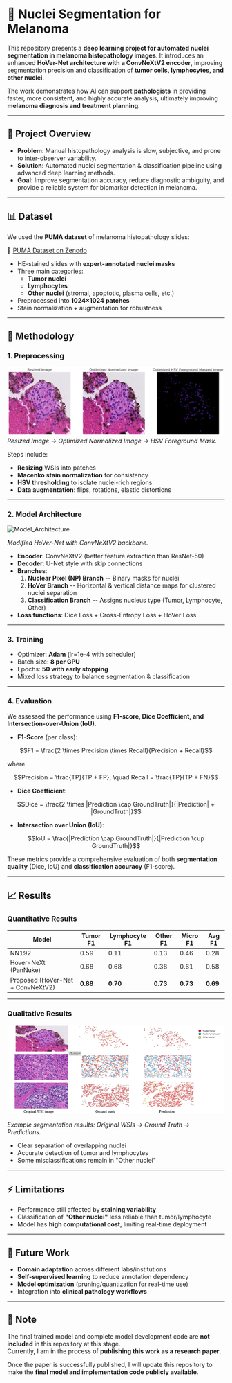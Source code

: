# 🧬 Nuclei Segmentation for Melanoma

This repository presents a **deep learning project for automated nuclei
segmentation in melanoma histopathology images**. It introduces an
enhanced **HoVer-Net architecture with a ConvNeXtV2 encoder**, improving
segmentation precision and classification of **tumor cells, lymphocytes,
and other nuclei**.

The work demonstrates how AI can support **pathologists** in providing
faster, more consistent, and highly accurate analysis, ultimately
improving **melanoma diagnosis and treatment planning**.

------------------------------------------------------------------------

## 📌 Project Overview

-   **Problem**: Manual histopathology analysis is slow, subjective, and
    prone to inter-observer variability.
-   **Solution**: Automated nuclei segmentation & classification
    pipeline using advanced deep learning methods.
-   **Goal**: Improve segmentation accuracy, reduce diagnostic
    ambiguity, and provide a reliable system for biomarker detection in
    melanoma.

------------------------------------------------------------------------

## 📊 Dataset

We used the **PUMA dataset** of melanoma histopathology slides:

🔗 [PUMA Dataset on Zenodo](https://zenodo.org/records/14869398)

-   HE-stained slides with **expert-annotated nuclei masks**
-   Three main categories:
    -   **Tumor nuclei**
    -   **Lymphocytes**
    -   **Other nuclei** (stromal, apoptotic, plasma cells, etc.)
-   Preprocessed into **1024×1024 patches**
-   Stain normalization + augmentation for robustness

------------------------------------------------------------------------

## 🧠 Methodology

### 1. Preprocessing

![Preprocessing](./images/pre_process.png)
*Resized Image → Optimized Normalized Image → HSV Foreground Mask.*

Steps include:
- **Resizing** WSIs into patches
- **Macenko stain normalization** for consistency
- **HSV thresholding** to isolate nuclei-rich regions
- **Data augmentation**: flips, rotations, elastic distortions

------------------------------------------------------------------------

### 2. Model Architecture

![Model_Architecture](./images/Model_architecture.png)

*Modified HoVer-Net with ConvNeXtV2 backbone.*

-   **Encoder**: ConvNeXtV2 (better feature extraction than ResNet-50)
-   **Decoder**: U-Net style with skip connections
-   **Branches**:
    1.  **Nuclear Pixel (NP) Branch** -- Binary masks for nuclei
    2.  **HoVer Branch** -- Horizontal & vertical distance maps for
        clustered nuclei separation
    3.  **Classification Branch** -- Assigns nucleus type (Tumor,
        Lymphocyte, Other)
-   **Loss functions**: Dice Loss + Cross-Entropy Loss + HoVer Loss

------------------------------------------------------------------------

### 3. Training

-   Optimizer: **Adam** (lr=1e-4 with scheduler)
-   Batch size: **8 per GPU**
-   Epochs: **50 with early stopping**
-   Mixed loss strategy to balance segmentation & classification

------------------------------------------------------------------------

### 4. Evaluation

We assessed the performance using **F1-score, Dice Coefficient, and
Intersection-over-Union (IoU)**.

-   **F1-Score** (per class):

``` math
F1 = \frac{2 \times Precision \times Recall}{Precision + Recall}
```

where

``` math
Precision = \frac{TP}{TP + FP}, \quad Recall = \frac{TP}{TP + FN}
```

-   **Dice Coefficient**:

``` math
Dice = \frac{2 \times |Prediction \cap GroundTruth|}{|Prediction| + |GroundTruth|}
```

-   **Intersection over Union (IoU)**:

``` math
IoU = \frac{|Prediction \cap GroundTruth|}{|Prediction \cup GroundTruth|}
```

These metrics provide a comprehensive evaluation of both **segmentation
quality** (Dice, IoU) and **classification accuracy** (F1-score).


------------------------------------------------------------------------

## 📈 Results

### Quantitative Results  

| Model                          | Tumor F1 | Lymphocyte F1 | Other F1 | Micro F1 | Avg F1 |
|--------------------------------|----------|---------------|----------|----------|--------|
| NN192                          | 0.59     | 0.11          | 0.13     | 0.46     | 0.28   |
| Hover-NeXt (PanNuke)           | 0.68     | 0.68          | 0.38     | 0.61     | 0.58   |
| Proposed (HoVer-Net + ConvNeXtV2) | **0.88** | **0.70** | **0.73** | **0.73** | **0.69** |


------------------------------------------------------------------------

### Qualitative Results

![Results](./images/Results.png)

*Example segmentation results: Original WSIs → Ground Truth →
Predictions.*

-   Clear separation of overlapping nuclei
-   Accurate detection of tumor and lymphocytes
-   Some misclassifications remain in "Other nuclei"

------------------------------------------------------------------------

## ⚡ Limitations

-   Performance still affected by **staining variability**
-   Classification of **"Other nuclei"** less reliable than
    tumor/lymphocyte
-   Model has **high computational cost**, limiting real-time deployment

------------------------------------------------------------------------

## 🔮 Future Work

-   **Domain adaptation** across different labs/institutions
-   **Self-supervised learning** to reduce annotation dependency
-   **Model optimization** (pruning/quantization for real-time use)
-   Integration into **clinical pathology workflows**
  
-----------------------------------------------------------------------

## 📌 Note  
The final trained model and complete model development code are **not included** in this repository at this stage.  
Currently, I am in the process of **publishing this work as a research paper**.  

Once the paper is successfully published, I will update this repository to make the **final model and implementation code publicly available**.  
